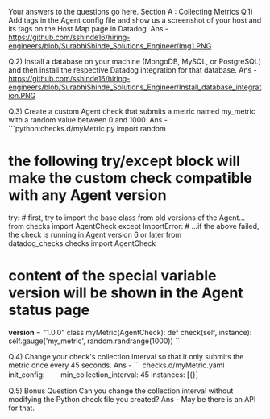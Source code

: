 Your answers to the questions go here.
Section A :  Collecting Metrics
Q.1) Add tags in the Agent config file and show us a screenshot of your host and its tags on the Host Map page in Datadog.
Ans - https://github.com/sshinde16/hiring-engineers/blob/SurabhiShinde_Solutions_Engineer/Img1.PNG

Q.2) Install a database on your machine (MongoDB, MySQL, or PostgreSQL) and then install the respective Datadog integration for that database.
Ans - https://github.com/sshinde16/hiring-engineers/blob/SurabhiShinde_Solutions_Engineer/Install_database_integration.PNG

Q.3) Create a custom Agent check that submits a metric named my_metric with a random value between 0 and 1000.
Ans - ```python:checks.d/myMetric.py
import random
# the following try/except block will make the custom check compatible with any Agent version
try:
    # first, try to import the base class from old versions of the Agent...
    from checks import AgentCheck
except ImportError:
    # ...if the above failed, the check is running in Agent version 6 or later
    from datadog_checks.checks import AgentCheck
# content of the special variable __version__ will be shown in the Agent status page
__version__ = "1.0.0"
class myMetric(AgentCheck):
    def check(self, instance):
        self.gauge('my_metric', random.randrange(1000))
``

Q.4) Change your check's collection interval so that it only submits the metric once every 45 seconds.
Ans - ``` checks.d/myMetric.yaml
init_config:
　　min_collection_interval: 45
instances: [{}]

Q.5) Bonus Question Can you change the collection interval without modifying the Python check file you created?
Ans - May be there is an API for that.

